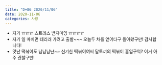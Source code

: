 ```yaml
---
title: "D+86 2020/11/06"
date: 2020-11-06
categories: 사랑
---
```

- 자기 ㅠㅠㅠ 스트레스 받지마잉 ㅠㅠㅠㅠ
- 자기 일 마치면 데리러 가려고 출발~~~ 오늘두 차를 얻어타구 돌아왔구만! 감사합니다!
- 맛난 떡볶이도 냠냠냠냔~~ 신기한 떡볶이여써 달토끼의 떡볶이 흡입구역? 이거 아주 괜찮구만!
